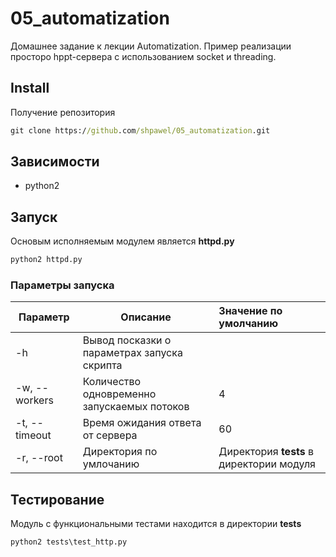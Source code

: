 # 05_automatization
Домашнее задание к лекции Automatization.
Пример реализации просторо hppt-сервера с использованием socket и threading.

## Install
Получение репозитория

```cmd
git clone https://github.com/shpawel/05_automatization.git
```

## Зависимости
- python2

## Запуск
Основым исполняемым модулем является **httpd.py**
```cmd
python2 httpd.py
```


### Параметры запуска
|Параметр|Описание|Значение по умолчанию|
|--------|--------|:-------------------|
|-h|Вывод посказки о параметрах запуска скрипта|
|-w, --workers|Количество одновременно запускаемых потоков| 4 |
|-t, --timeout|Время ожидания ответа от сервера| 60 |
|-r, --root|Директория по умлочанию|Директория **tests** в директории модуля|

## Тестирование
Модуль с функциональными тестами находится в директории **tests**
```cmd
python2 tests\test_http.py
```



